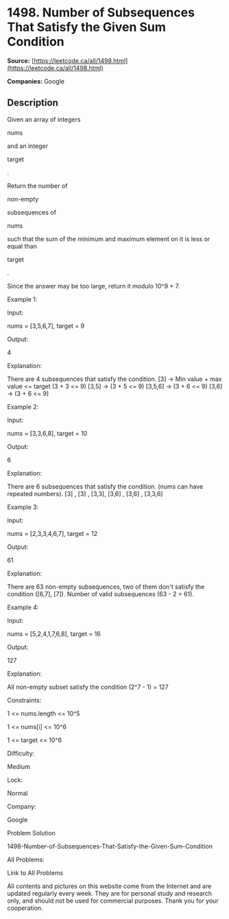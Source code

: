 # 1498. Number of Subsequences That Satisfy the Given Sum Condition

**Source:** [https://leetcode.ca/all/1498.html](https://leetcode.ca/all/1498.html)

**Companies:** Google

## Description

Given an array of integers

nums

and an integer

target

.

Return the number of

non-empty

subsequences of

nums

such
            that the sum of the minimum and maximum element on it is less or equal than

target

.

Since the answer may be too large, return it modulo 10^9 + 7.

Example 1:

Input:

nums = [3,5,6,7], target = 9

Output:

4

Explanation:

There are 4 subsequences that satisfy the condition.
[3] -> Min value + max value <= target (3 + 3 <= 9)
[3,5] -> (3 + 5 <= 9)
[3,5,6] -> (3 + 6 <= 9)
[3,6] -> (3 + 6 <= 9)

Example 2:

Input:

nums = [3,3,6,8], target = 10

Output:

6

Explanation:

There are 6 subsequences that satisfy the condition. (nums can have repeated numbers).
[3] , [3] , [3,3], [3,6] , [3,6] , [3,3,6]

Example 3:

Input:

nums = [2,3,3,4,6,7], target = 12

Output:

61

Explanation:

There are 63 non-empty subsequences, two of them don't satisfy the condition ([6,7], [7]).
Number of valid subsequences (63 - 2 = 61).

Example 4:

Input:

nums = [5,2,4,1,7,6,8], target = 16

Output:

127

Explanation:

All non-empty subset satisfy the condition (2^7 - 1) = 127

Constraints:

1 <= nums.length <= 10^5

1 <= nums[i] <= 10^6

1 <= target <= 10^6

Difficulty:

Medium

Lock:

Normal

Company:

Google

Problem Solution

1498-Number-of-Subsequences-That-Satisfy-the-Given-Sum-Condition

All Problems:

Link to All Problems

All contents and pictures on this website come from the Internet and are updated regularly every week. They are for personal study and research only, and should not be used for commercial purposes. Thank you for your cooperation.

